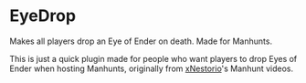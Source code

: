 # EyeDrop
Makes all players drop an Eye of Ender on death. Made for Manhunts.

This is just a quick plugin made for people who want players to drop Eyes of Ender when hosting Manhunts, originally from [xNestorio](https://www.youtube.com/channel/UCEuN0IauvXNTn6KhP9AVJVw)'s Manhunt videos.
